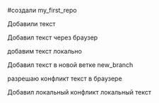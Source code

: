 ﻿#создали  my_first_repo

Добавили текст

Добавил текст через браузер 


добавим текст локально 

Добавил текст в новой ветке new_branch

 разрешаю конфликт текст в браузере 
 
Добавил локальный конфликт локальный текст 
